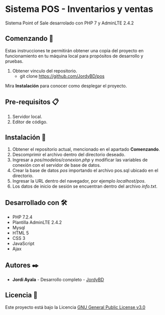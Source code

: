 # Sistema POS - Inventarios y ventas #
Sistema Point of Sale desarrolado con PHP 7 y AdminLTE 2.4.2

## Comenzando 🚀 ##
Estas instrucciones te permitirán obtener una copia del proyecto en funcionamiento en tu máquina local para propósitos de desarrollo y pruebas.
1. Obtener vinculo del repositorio.
    - git clone https://github.com/JordyBD/pos
    
Mira **Instalación** para conocer como desplegar el proyecto.

## Pre-requisitos 📋 ##
1. Servidor local.
2. Editor de código.

## Instalación 🔧 ##
1. Obtener el repositorio actual, mencionado en el apartado **Comenzando**.
2. Descomprimir el archivo dentro del directorio deseado.
3. Ingresar a _pos/modelos/conexion.php_ y modificar las variables de conexión con el servidor de base de datos.
4. Crear la base de datos _pos_ importando el archivo pos.sql ubicado en el directorio.
5. Ingresar la URL dentro del navegador, por ejemplo _localhost/pos_.
6. Los datos de inicio de sesión se encuentran dentro del archivo _info.txt_.

## Desarrollado con 🛠️ 
- PHP 7.2.4
- Plantilla AdminLTE 2.4.2
- Mysql
- HTML 5
- CSS 3
- JavaScript
- Ajax

## Autores ✒️ ##
- **Jordi Ayala** - Desarrollo completo - [JordyBD](https://github.com/JordyBD)

## Licencia 📄 ##
Este proyecto está bajo la Licencia [GNU General Public License v3.0](https://github.com/JordyBD/pos/blob/master/LICENSE)
